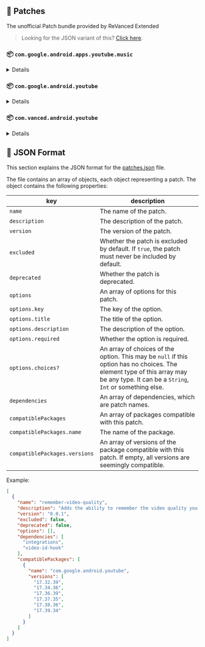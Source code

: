 ## 🧩 Patches

The unofficial Patch bundle provided by ReVanced Extended

> Looking for the JSON variant of this? [Click here](patches.json).

### 📦 `com.google.android.apps.youtube.music`
<details>

| 💊 Patch | 📜 Description | 🏹 Target Version |
|:--------:|:--------------:|:-----------------:|
| `minimized-playback-music` | Enables minimized playback on Kids music. | 5.27.50 |
| `tasteBuilder-remover` | Removes the "Tell us which artists you like" card from the home screen. | 5.27.50 |
| `hide-get-premium` | Removes all "Get Premium" evidences from the avatar menu. | 5.27.50 |
| `custom-branding-music` | Changes the YouTube Music launcher icon and name to your choice (defaults to ReVanced Red). | all |
| `compact-header` | Hides the music category bar at the top of the homepage. | 5.27.50 |
| `upgrade-button-remover` | Removes the upgrade tab from the pivot bar. | 5.27.50 |
| `background-play` | Enables playing music in the background. | 5.27.50 |
| `music-microg-support` | Allows YouTube Music ReVanced to run without root and under a different package name. | 5.27.50 |
| `music-video-ads` | Removes ads in the music player. | 5.27.50 |
| `codecs-unlock` | Adds more audio codec options. The new audio codecs usually result in better audio quality. | 5.27.50 |
| `exclusive-audio-playback` | Enables the option to play music without video. | 5.27.50 |
| `tablet-mode` | Unlocks landscape mode. | 5.27.50 |
| `black-navbar` | Sets the navigation bar color to black. | 5.27.50 |
</details>

### 📦 `com.google.android.youtube`
<details>

| 💊 Patch | 📜 Description | 🏹 Target Version |
|:--------:|:--------------:|:-----------------:|
| `swipe-controls` | Adds volume and brightness swipe controls. | 17.39.34 |
| `overlay-buttons` | Add overlay buttons for YouTube - copy, copy with timestamp, repeat, download. | 17.39.34 |
| `seekbar-tapping` | Enables tap-to-seek on the seekbar of the video player. | 17.39.34 |
| `disable-create-button` | Hides the create button in the navigation bar. | 17.39.34 |
| `hide-cast-button` | Hides the cast button in the video player. | all |
| `return-youtube-dislike` | Shows the dislike count of videos using the Return YouTube Dislike API. | 17.39.34 |
| `hide-autoplay-button` | Hides the autoplay button in the video player. | 17.39.34 |
| `disable-startup-shorts-player` | Disables playing YouTube Shorts when launching YouTube. | 17.39.34 |
| `custom-branding-red` | Changes the YouTube launcher icon and name to your choice (defaults to ReVanced Red). | all |
| `custom-branding-blue` | Changes the YouTube launcher icon and name to your choice (defaults to ReVanced Blue). | all |
| `amoled` | Enables pure black theme. | all |
| `materialyou` | Enables MaterialYou theme for Android 12+. | all |
| `remove-playerbutton-background` | Disable Player Button Overlay Background. | all |
| `hide-pip-notification` | Disable pip notification when you first launch pip mode. | 17.39.34 |
| `extended` | Add ReVanced Extended Features. | 17.39.34 |
| `old-quality-layout` | Enables the original quality flyout menu. | 17.39.34 |
| `hide-shorts-button` | Hides the shorts button on the navigation bar. | 17.39.34 |
| `hide-watermark` | Hides creator's watermarks on videos. | 17.39.34 |
| `hide-email-address` | Hides the email address in the account switcher. | 17.39.34 |
| `sponsorblock` | Integrate SponsorBlock. | 17.39.34 |
| `enable-wide-searchbar` | Replaces the search icon with a wide search bar. This will hide the YouTube logo when active. | 17.39.34 |
| `tablet-mini-player` | Enables the tablet mini player layout. | 17.39.34 |
| `disable-auto-captions` | Disable forced captions from being automatically enabled. | 17.39.34 |
| `minimized-playback` | Enables minimized and background playback. | 17.39.34 |
| `client-spoof` | Spoofs the YouTube or Vanced client to prevent playback issues. | all |
| `client-spoof-v2` | Spoof the YouTube client version to prevent fullscreen rotation issue. | 17.39.34 |
| `translations` | Add Crowdin Translations. | all |
| `custom-video-buffer` | Lets you change the buffers of videos. | 17.39.34 |
| `always-autorepeat` | Always repeats the playing video again. | 17.39.34 |
| `microg-support` | Allows YouTube ReVanced to run without root and under a different package name with Vanced MicroG. | 17.39.34 |
| `settings` | Adds settings for ReVanced to YouTube. | all |
| `custom-playback-speed` | Adds more video playback speed options. | 17.39.34 |
| `hdr-auto-brightness` | Makes the brightness of HDR videos follow the system default. | 17.39.34 |
| `hide-button-container` | Removes button container. | 17.39.34 |
| `optimize-resource` | Optimize resources to make your app lightweight, Add missing translations to YouTube. | all |
| `remember-video-quality` | Adds the ability to remember the video quality you chose in the video quality flyout. | 17.39.34 |
| `default-video-speed` | Adds the ability to set default video speed. | 17.39.34 |
| `video-ads` | Removes ads in the video player. | 17.39.34 |
| `general-ads` | Removes general ads. | 17.39.34 |
| `hide-infocard-suggestions` | Hides infocards in videos. | 17.39.34 |
</details>

### 📦 `com.vanced.android.youtube`
<details>

| 💊 Patch | 📜 Description | 🏹 Target Version |
|:--------:|:--------------:|:-----------------:|
| `client-spoof` | Spoofs the YouTube or Vanced client to prevent playback issues. | all |
</details>



## 📝 JSON Format

This section explains the JSON format for the [patches.json](patches.json) file.

The file contains an array of objects, each object representing a patch. The object contains the following properties:

| key                           | description                                                                                                                                                                           |
|-------------------------------|---------------------------------------------------------------------------------------------------------------------------------------------------------------------------------------|
| `name`                        | The name of the patch.                                                                                                                                                                |
| `description`                 | The description of the patch.                                                                                                                                                         |
| `version`                     | The version of the patch.                                                                                                                                                             |
| `excluded`                    | Whether the patch is excluded by default. If `true`, the patch must never be included by default.                                                                                     |
| `deprecated`                  | Whether the patch is deprecated.                                                                                                                                                      |
| `options`                     | An array of options for this patch.                                                                                                                                                   |
| `options.key`                 | The key of the option.                                                                                                                                                                |
| `options.title`               | The title of the option.                                                                                                                                                              |
| `options.description`         | The description of the option.                                                                                                                                                        |
| `options.required`            | Whether the option is required.                                                                                                                                                       |
| `options.choices?`            | An array of choices of the option. This may be `null` if this option has no choices. The element type of this array may be any type. It can be a `String`, `Int` or something else.   |
| `dependencies`                | An array of dependencies, which are patch names.                                                                                                                                      |
| `compatiblePackages`          | An array of packages compatible with this patch.                                                                                                                                      |
| `compatiblePackages.name`     | The name of the package.                                                                                                                                                              |
| `compatiblePackages.versions` | An array of versions of the package compatible with this patch. If empty, all versions are seemingly compatible.                                                                      |

Example:

```json
[
  {
    "name": "remember-video-quality",
    "description": "Adds the ability to remember the video quality you chose in the video quality flyout.",
    "version": "0.0.1",
    "excluded": false,
    "deprecated": false,
    "options": [],
    "dependencies": [
      "integrations",
      "video-id-hook"
    ],
    "compatiblePackages": [
      {
        "name": "com.google.android.youtube",
        "versions": [
          "17.32.39",
          "17.34.36",
          "17.36.39",
          "17.37.35",
          "17.38.36",
          "17.39.34"
        ]
      }
    ]
  }
]
```